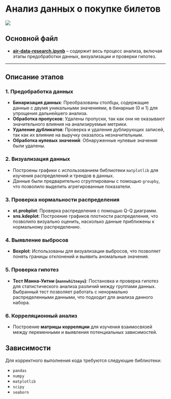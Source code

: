 # Анализ данных о покупке билетов

<img src="https://cdn1.ozone.ru/s3/multimedia-6/6447919386.jpg">

## Основной файл

- **[air-data-research.ipynb](./air-data-research.ipynb)** – содержит весь процесс анализа, включая этапы предобработки данных, визуализации и проверки гипотез.

---

## Описание этапов

### 1. Предобработка данных
- **Бинаризация данных**: Преобразованы столбцы, содержащие данные с двумя уникальными значениями, в бинарные (0 и 1) для упрощения дальнейшего анализа.
- **Обработка пропусков**: Удалены пропуски, так как они не оказывают значительного влияния на анализируемые метрики.
- **Удаление дубликатов**: Проверка и удаление дублирующих записей, так как их влияние на выручку оказалось незначительным.
- **Обработка нулевых значений**: Обнаруженные нулевые значения были удалены.

### 2. Визуализация данных
- Построены графики с использованием библиотеки `matplotlib` для изучения распределений и трендов в данных.
- Данные были предварительно сгруппированы с помощью `groupby`, что позволило выделить агрегированные показатели.

### 3. Проверка нормальности распределения
- **st.probplot**: Проверка распределения с помощью Q-Q диаграмм.
- **sns.kdeplot**: Построение графиков плотности распределения, что позволило визуально оценить, насколько данные приближены к нормальному распределению.

### 4. Выявление выбросов
- **Boxplot**: Использованы для визуализации выбросов, что позволяет понять границы отклонений и выявить аномальные значения.

### 5. Проверка гипотез
- **Тест Манна-Уитни (`mannwhitneyu`)**: Постановка и проверка гипотез для статистического анализа различий между группами данных. Выбранный тест позволяет работать с ненормально распределенными данными, что подходит для анализа данного набора.

### 6. Корреляционный анализ
- Построение **матрицы корреляции** для изучения взаимосвязей между переменными и выявления потенциальных зависимостей.

## Зависимости

Для корректного выполнения кода требуются следующие библиотеки:
- `pandas`
- `numpy`
- `matplotlib`
- `scipy`
- `seaborn`

